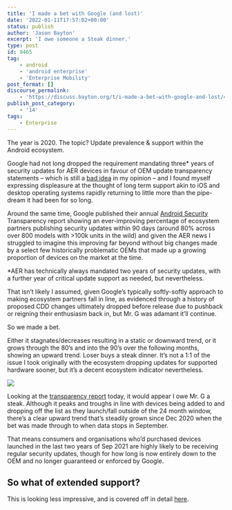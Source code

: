 ```yaml
---
title: 'I made a bet with Google (and lost)'
date: '2022-01-11T17:57:02+00:00'
status: publish
author: 'Jason Bayton'
excerpt: 'I owe someone a Steak dinner.'
type: post
id: 9465
tag:
    - android
    - 'android enterprise'
    - 'Enterprise Mobility'
post_format: []
discourse_permalink:
    - 'https://discuss.bayton.org/t/i-made-a-bet-with-google-and-lost/413'
publish_post_category:
    - '14'
tags:
    - Enterprise
---
```

The year is 2020. The topic? Update prevalence &amp; support within the Android ecosystem.

Google had not long dropped the requirement mandating three\* years of security updates for AER devices in favour of OEM update transparency statements – which is still a [bad idea](https://twitter.com/JasonBayton/status/1332451282926383114) in my opinion – and I found myself expressing displeasure at the thought of long term support akin to iOS and desktop operating systems rapidly returning to little more than the pipe-dream it had been for so long.

Around the same time, Google published their annual [Android Security](https://transparencyreport.google.com/android-security/device-platform-safety?device_security_update=filter%20key:1&lu=device_security_update) Transparency report showing an ever-improving percentage of ecosystem partners publishing security updates within 90 days (around 80% across over 800 models with &gt;100k units in the wild) and given the AER news I struggled to imagine this improving far beyond without big changes made by a select few historically problematic OEMs that made up a growing proportion of devices on the market at the time.

\*AER has technically always mandated two years of security updates, with a further year of critical update support as needed, but nevertheless.

That isn’t likely I assumed, given Google’s typically softly-softly approach to making ecosystem partners fall in line, as evidenced through a history of proposed CDD changes ultimately dropped before release due to pushback or reigning their enthusiasm back in, but Mr. G was adamant it’ll continue.

So we made a bet.

Either it stagnates/decreases resulting in a static or downward trend, or it grows through the 80’s and into the 90’s over the following months, showing an upward trend. Loser buys a steak dinner. It’s not a 1:1 of the issue I took originally with the ecosystem dropping updates for supported hardware sooner, but it’s a decent ecosystem indicator nevertheless.

![](https://cdn.bayton.org/uploads/2022/01/image.png)

Looking at the [transparency report](https://transparencyreport.google.com/android-security/device-platform-safety?device_security_update=filter%20key:1&lu=device_security_update) today, it would appear I owe Mr. G a steak. Although it peaks and troughs in line with devices being added to and dropping off the list as they launch/fall outside of the 24 month window, there’s a clear upward trend that’s steadily grown since Dec 2020 when the bet was made through to when data stops in September.

That means consumers and organisations who’d purchased devices launched in the last two years of Sep 2021 are highly likely to be receiving regular security updates, though for how long is now entirely down to the OEM and no longer guaranteed or enforced by Google.

So what of extended support?
----------------------------

This is looking less impressive, and is covered off in detail [here](/2022/01/aer-dropped-the-3-year-update-mandate-with-android-11-where-are-we-now/).